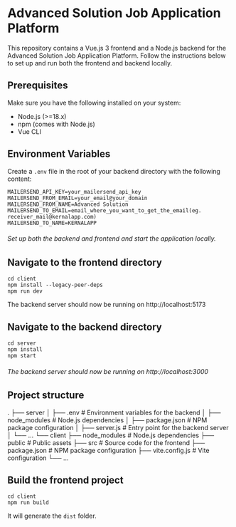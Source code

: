# Advanced Solution Job Application Platform

This repository contains a Vue.js 3 frontend and a Node.js backend for the Advanced Solution Job Application Platform. Follow the instructions below to set up and run both the frontend and backend locally.

## Prerequisites

Make sure you have the following installed on your system:

- Node.js (>=18.x)
- npm (comes with Node.js)
- Vue CLI

## Environment Variables

Create a `.env` file in the root of your backend directory with the following content:

```env
MAILERSEND_API_KEY=your_mailersend_api_key
MAILERSEND_FROM_EMAIL=your_email@your_domain
MAILERSEND_FROM_NAME=Advanced Solution
MAILERSEND_TO_EMAIL=email_where_you_want_to_get_the_email(eg. receiver_mail@kernalapp.com)
MAILERSEND_TO_NAME=KERNALAPP
```
###### Set up both the backend and frontend and start the application locally.

## Navigate to the frontend directory

```
cd client
npm install --legacy-peer-deps
npm run dev
```
The backend server should now be running on http://localhost:5173

## Navigate to the backend directory

```
cd server
npm install
npm start
```
###### The backend server should now be running on http://localhost:3000

## Project structure

.
├── server
│   ├── .env                 # Environment variables for the backend
│   ├── node_modules         # Node.js dependencies
│   ├── package.json         # NPM package configuration
│   ├── server.js            # Entry point for the backend server
│   └── ...
└── client
    ├── node_modules         # Node.js dependencies
    ├── public               # Public assets
    ├── src                  # Source code for the frontend
    ├── package.json         # NPM package configuration
    ├── vite.config.js       # Vite configuration
    └── ...


## Build the frontend project

```
cd client
npm run build
```

It will generate the `dist` folder.